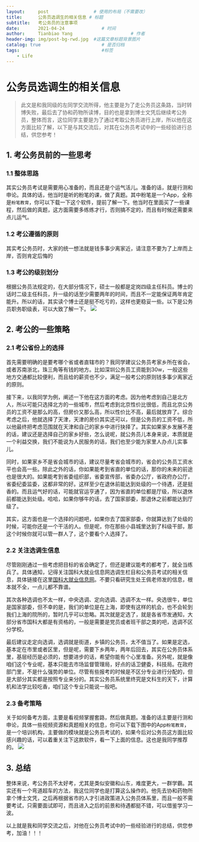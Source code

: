 ```yaml
---
layout:     post                 # 使用的布局（不需要改）
title:      公务员选调生的相关信息 # 标题 
subtitle:   考公务员的注意事项
date:       2021-04-24              # 时间
author:     Tianbiao Yang                      # 作者
header-img: img/post-bg-rwd.jpg  #这篇文章标题背景图片
catalog: true                       # 是否归档
tags:                               #标签
    - Life
---
```

# 公务员选调生的相关信息

> 此文是和我同级的左同学交流所得，他主要是为了走公务员这条路，当时转博失败，最后去了协和药物所读博，目的也是拿到博士文凭后继续考公务员，整体而言，这位同学主要是为了通过考取公务员进行上岸，所以他在这方面比较了解，以下是与其交流后，对其在公务员考试中的一些经验进行总结，供您参考！



## 1. 考公务员前的一些思考
### 1.1 整体思路
其实公务员考试是需要用心准备的，而且还是个运气活儿。准备的话，就是行测和申论。具体的话，他当时是听的粉笔的课，做了真题。其中粉笔是一个App，全称是`粉笔教育`，你可以下载一下这个软件，提前了解一下。他当时在里面买了一些课程，然后做的真题，这方面需要多练练才行，否则搞不定的，而且有时候还需要来点儿运气。

### 1.2 考公遵循的原则
其实考公务员时，大家的统一想法就是钱多事少离家近，请注意不要为了上岸而上岸，否则肯定后悔的

### 1.3 考公的级别划分
根据公务员法规定的，在大部分情况下，硕士一般都是定岗四级主任科员。博士的话时二级主任科员，升一级的话至少需要两年的时间，而且不一定能保证两年肯定能升。所以的话，其实读个博士还是挺不吃亏的，这样也更稳妥一些。以下是公务员职务职级表，可以大致了解一下。
![](https://tva1.sinaimg.cn/large/008i3skNly1gq6a6dat58j30ze0oddiu.jpg)

## 2. 考公的一些策略
### 2.1 考公省份上的选择
首先需要明确的是要考哪个省或者直辖市的？我同学建议公务员考家乡所在省会，或者苏南浙北，珠三角等有钱的地方。比如深圳公务员工资能到30w，一般这些地方交通都比较便利，而且给的薪资也不少，满足一般考公的原则钱多事少离家近的原则。

接下来，以我同学为例，阐述一下他在这方面的考虑。因为他考虑到自己是北方人，所以可能只选择北方的一些城市，然后考虑到北京性价比很低，而且北京公务员的工资不是那么的高，但房价又那么高，所以性价比不高，最后就放弃了。综合考虑之后，他就选择了天津，天津的房价其实还可以，但是公务员的工资不低，所以他最终把考虑范围就在天津和自己的家乡中进行抉择了。其实如果家乡发展不差的话，建议还是选择自己的家乡好些，怎么说呢，就公务员儿本身来说，本质就是一个利益交换，我们不能说为人民服务的话，我们也至少能为家里人办点儿实事儿。

同时，如果家乡不是省会城市的话，建议尽量考省会城市的，省会的公务员工资水平也会高一些。除此之外的话，你如果能考到省直的单位的话，那你的未来的前途也是很大的。如果能考到省委组织部，省委宣传部，省委办公厅，省政府办公厅，省委纪委监委，这都非常的好。这样至少在退休前能达到处级的一个待遇，还是挺香的。而且运气好的话，可能就官运亨通了，因为省直的单位都是厅级，所以退休前都能达到处级。哈哈，如果你够牛的话，去了国家部委，那退休之前都能达到厅级了。

其实，这方面也是一个选择的问题吧，如果你去了国家部委，你就算达到了处级的时候，可能你还是一个干活的人。但是呢，你在那些小县城里达到了科级干部，那这个时候你就可以管一群人了，这个要看个人选择了。

### 2.2 关注选调生信息
尽管刚刚通过一些考虑把目标的省会确定了，但还是建议能考的都考了，就全当练兵了。具体通知，记得关注国科大就业信息网选调生栏目和公务员考试的相关信息，具体链接在这里[国科大就业信息网](http://job.ucas.ac.cn/newslist?newsColumn=32)。不要只看研究生处王佩老师发的信息，根本就不全，一点儿都不靠谱。

其次各种选调也不太一样，中央选调、定向选调、选调不太一样。央选很牛，单位是国家部委，但不幸的是，我们的单位是在上海，即使有这样的机会，也不会轮到我们上海的院所的，暂时几乎可以忽略。其次就是定选了，就是各省市发通知，大部分省市国科大都是有资格的，一般是需要是党员或者班干部之类的吧，选调不区分学校。

最后建议走定向选调，选调就是街道，乡镇的公务员，太不值当了。如果是定选，基本定在市里或者区里，但是呢，需要下乡两年，两年后回去，其实在公务员体系里，基层经历是必须的，想要进步的话，希望你能有个心里准备。另外呢，就是像咱们这个专业呢，基本只能去市场监督管理局，好点的话卫健委，科技局。在政府部门里，不是什么强势的单位。尽管有些报考的时候是不区分专业进行分配的，但是大部分其实都是按照专业来分的。其实公务员系统里终究是文科生的天下，计算机和法学比较吃香，咱们这个专业只能说一般吧。

### 2.3 备考策略

关于如何备考方面，主要是看视频掌握套路，然后做真题。准备的话主要是行测和申论，具体一些视频资源和真题相关的信息，你可以下载下图中的App`粉笔教育`，是一个培训机构，主要做的模块就是公务员考试的，如果今后对公务员这方面比较感兴趣的话，可以着重关注下这款软件，看一下上面的信息。这也是我同学推荐的。
![](https://tva1.sinaimg.cn/large/008i3skNly1gq6bcx94bkj30u00cdgn2.jpg)

## 3. 总结
整体来说，考公务员不太好考，尤其是类似安徽和山东，难度更大，一群学霸。其实还有一个弯道超车的方法，我这位同学也是打算这么操作的。他先去协和药物所拿个博士文凭，之后再根据省市的人才引进政策进入公务员体系里，而且一般不需要考试，只需要面试即可，而且进入之后的前景和待遇都挺不错，可以借鉴学习一波。

以上就是我和同学交流之后，对他在公务员考试中的一些经验进行的总结，供您参考，加油！！！



